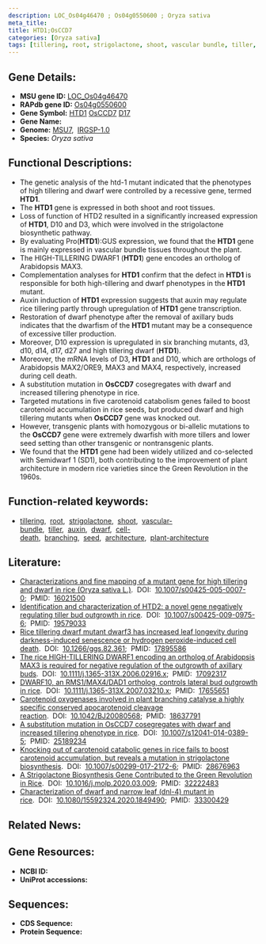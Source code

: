 ```yaml
---
description: LOC_Os04g46470 ; Os04g0550600 ; Oryza sativa
meta_title:
title: HTD1;OsCCD7
categories: [Oryza sativa]
tags: [tillering, root, strigolactone, shoot, vascular bundle, tiller, auxin, dwarf, cell death, branching, seed, architecture, plant architecture]
---
```


## Gene Details:
- **MSU gene ID:** [LOC_Os04g46470](http://rice.uga.edu/cgi-bin/ORF_infopage.cgi?orf=LOC_Os04g46470)  
- **RAPdb gene ID:** [Os04g0550600](https://rapdb.dna.affrc.go.jp/locus/?name=Os04g0550600)  
- **Gene Symbol:** <u>HTD1</u>&nbsp;<u>OsCCD7</u>&nbsp;<u>D17</u>
- **Gene Name:**
- **Genome:**  [MSU7](http://rice.uga.edu/),&nbsp;&nbsp;[IRGSP-1.0](https://rapdb.dna.affrc.go.jp/download/irgsp1.html)
- **Species:** *Oryza sativa*

## Functional Descriptions:
   - The genetic analysis of the htd-1 mutant indicated that the phenotypes of high tillering and dwarf were controlled by a recessive gene, termed **HTD1**.
   - The **HTD1** gene is expressed in both shoot and root tissues.
   - Loss of function of HTD2 resulted in a significantly increased expression of **HTD1**, D10 and D3, which were involved in the strigolactone biosynthetic pathway.
   - By evaluating Pro(**HTD1**):GUS expression, we found that the **HTD1** gene is mainly expressed in vascular bundle tissues throughout the plant.
   - The HIGH-TILLERING DWARF1 (**HTD1**) gene encodes an ortholog of Arabidopsis MAX3.
   - Complementation analyses for **HTD1** confirm that the defect in **HTD1** is responsible for both high-tillering and dwarf phenotypes in the **HTD1** mutant.
   - Auxin induction of **HTD1** expression suggests that auxin may regulate rice tillering partly through upregulation of **HTD1** gene transcription.
   - Restoration of dwarf phenotype after the removal of axillary buds indicates that the dwarfism of the **HTD1** mutant may be a consequence of excessive tiller production.
   - Moreover, D10 expression is upregulated in six branching mutants, d3, d10, d14, d17, d27 and high tillering dwarf (**HTD1**).
   - Moreover, the mRNA levels of D3, **HTD1** and D10, which are orthologs of Arabidopsis MAX2/ORE9, MAX3 and MAX4, respectively, increased during cell death.
   - A substitution mutation in **OsCCD7** cosegregates with dwarf and increased tillering phenotype in rice.
   - Targeted mutations in five carotenoid catabolism genes failed to boost carotenoid accumulation in rice seeds, but produced dwarf and high tillering mutants when **OsCCD7** gene was knocked out.
   - However, transgenic plants with homozygous or bi-allelic mutations to the **OsCCD7** gene were extremely dwarfish with more tillers and lower seed setting than other transgenic or nontransgenic plants.
   - We found that the **HTD1** gene had been widely utilized and co-selected with Semidwarf 1 (SD1), both contributing to the improvement of plant architecture in modern rice varieties since the Green Revolution in the 1960s.

## Function-related keywords:
   - [tillering](/tags/tillering/),&nbsp;&nbsp;[root](/tags/root/),&nbsp;&nbsp;[strigolactone](/tags/strigolactone/),&nbsp;&nbsp;[shoot](/tags/shoot/),&nbsp;&nbsp;[vascular-bundle](/tags/vascular-bundle/),&nbsp;&nbsp;[tiller](/tags/tiller/),&nbsp;&nbsp;[auxin](/tags/auxin/),&nbsp;&nbsp;[dwarf](/tags/dwarf/),&nbsp;&nbsp;[cell-death](/tags/cell-death/),&nbsp;&nbsp;[branching](/tags/branching/),&nbsp;&nbsp;[seed](/tags/seed/),&nbsp;&nbsp;[architecture](/tags/architecture/),&nbsp;&nbsp;[plant-architecture](/tags/plant-architecture/)

## Literature:
   - [Characterizations and fine mapping of a mutant gene for high tillering and dwarf in rice (Oryza sativa L.)](https://www.doi.org/10.1007/s00425-005-0007-0).&nbsp;&nbsp;DOI:&nbsp;&nbsp;[10.1007/s00425-005-0007-0](https://www.doi.org/10.1007/s00425-005-0007-0);&nbsp;&nbsp;PMID:&nbsp;&nbsp;[16021500](https://pubmed.ncbi.nlm.nih.gov/16021500/)
   - [Identification and characterization of HTD2: a novel gene negatively regulating tiller bud outgrowth in rice](https://www.doi.org/10.1007/s00425-009-0975-6).&nbsp;&nbsp;DOI:&nbsp;&nbsp;[10.1007/s00425-009-0975-6](https://www.doi.org/10.1007/s00425-009-0975-6);&nbsp;&nbsp;PMID:&nbsp;&nbsp;[19579033](https://pubmed.ncbi.nlm.nih.gov/19579033/)
   - [Rice tillering dwarf mutant dwarf3 has increased leaf longevity during darkness-induced senescence or hydrogen peroxide-induced cell death](https://www.doi.org/10.1266/ggs.82.361).&nbsp;&nbsp;DOI:&nbsp;&nbsp;[10.1266/ggs.82.361](https://www.doi.org/10.1266/ggs.82.361);&nbsp;&nbsp;PMID:&nbsp;&nbsp;[17895586](https://pubmed.ncbi.nlm.nih.gov/17895586/)
   - [The rice HIGH-TILLERING DWARF1 encoding an ortholog of Arabidopsis MAX3 is required for negative regulation of the outgrowth of axillary buds](https://www.doi.org/10.1111/j.1365-313X.2006.02916.x).&nbsp;&nbsp;DOI:&nbsp;&nbsp;[10.1111/j.1365-313X.2006.02916.x](https://www.doi.org/10.1111/j.1365-313X.2006.02916.x);&nbsp;&nbsp;PMID:&nbsp;&nbsp;[17092317](https://pubmed.ncbi.nlm.nih.gov/17092317/)
   - [DWARF10, an RMS1/MAX4/DAD1 ortholog, controls lateral bud outgrowth in rice](https://www.doi.org/10.1111/j.1365-313X.2007.03210.x).&nbsp;&nbsp;DOI:&nbsp;&nbsp;[10.1111/j.1365-313X.2007.03210.x](https://www.doi.org/10.1111/j.1365-313X.2007.03210.x);&nbsp;&nbsp;PMID:&nbsp;&nbsp;[17655651](https://pubmed.ncbi.nlm.nih.gov/17655651/)
   - [Carotenoid oxygenases involved in plant branching catalyse a highly specific conserved apocarotenoid cleavage reaction](https://www.doi.org/10.1042/BJ20080568).&nbsp;&nbsp;DOI:&nbsp;&nbsp;[10.1042/BJ20080568](https://www.doi.org/10.1042/BJ20080568);&nbsp;&nbsp;PMID:&nbsp;&nbsp;[18637791](https://pubmed.ncbi.nlm.nih.gov/18637791/)
   - [A substitution mutation in OsCCD7 cosegregates with dwarf and increased tillering phenotype in rice](https://www.doi.org/10.1007/s12041-014-0389-5).&nbsp;&nbsp;DOI:&nbsp;&nbsp;[10.1007/s12041-014-0389-5](https://www.doi.org/10.1007/s12041-014-0389-5);&nbsp;&nbsp;PMID:&nbsp;&nbsp;[25189234](https://pubmed.ncbi.nlm.nih.gov/25189234/)
   - [Knocking out of carotenoid catabolic genes in rice fails to boost carotenoid accumulation, but reveals a mutation in strigolactone biosynthesis](https://www.doi.org/10.1007/s00299-017-2172-6).&nbsp;&nbsp;DOI:&nbsp;&nbsp;[10.1007/s00299-017-2172-6](https://www.doi.org/10.1007/s00299-017-2172-6);&nbsp;&nbsp;PMID:&nbsp;&nbsp;[28676963](https://pubmed.ncbi.nlm.nih.gov/28676963/)
   - [A Strigolactone Biosynthesis Gene Contributed to the Green Revolution in Rice](https://www.doi.org/10.1016/j.molp.2020.03.009).&nbsp;&nbsp;DOI:&nbsp;&nbsp;[10.1016/j.molp.2020.03.009](https://www.doi.org/10.1016/j.molp.2020.03.009);&nbsp;&nbsp;PMID:&nbsp;&nbsp;[32222483](https://pubmed.ncbi.nlm.nih.gov/32222483/)
   - [Characterization of dwarf and narrow leaf (dnl-4) mutant in rice](https://www.doi.org/10.1080/15592324.2020.1849490).&nbsp;&nbsp;DOI:&nbsp;&nbsp;[10.1080/15592324.2020.1849490](https://www.doi.org/10.1080/15592324.2020.1849490);&nbsp;&nbsp;PMID:&nbsp;&nbsp;[33300429](https://pubmed.ncbi.nlm.nih.gov/33300429/)

## Related News:

## Gene Resources:
- **NCBI ID:**  []()
- **UniProt accessions:** [](https://www.uniprot.org/uniprotkb//entry)

## Sequences:
- **CDS Sequence:**
- **Protein Sequence:**
